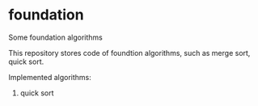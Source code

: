 # foundation
Some foundation algorithms

This repository stores code of foundtion algorithms, such as merge sort, quick sort.

Implemented algorithms:
1. quick sort

